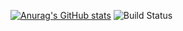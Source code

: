 [![Anurag's GitHub stats](https://github-readme-stats.vercel.app/api?username=jaypeepeep)](https://github.com/anuraghazra/github-readme-stats)
![Build Status](https://img.shields.io/github/workflow/status/jaypeepeep/jaypeepeep/CI)
